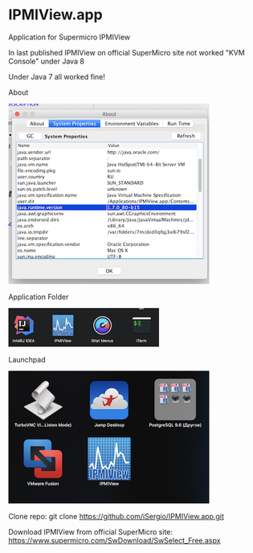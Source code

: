# IPMIView.app
Application for Supermicro IPMIView

In last published IPMIView on official SuperMicro site not worked "KVM Console" under Java 8

Under Java 7 all worked fine!

About

![separated](https://raw.githubusercontent.com/iSergio/IPMIView.app/master/images/About.png)

Application Folder

![separated](https://raw.githubusercontent.com/iSergio/IPMIView.app/master/images/Applications.png)

Launchpad

![separated](https://raw.githubusercontent.com/iSergio/IPMIView.app/master/images/Launchpad.png)

Clone repo: git clone https://github.com/iSergio/IPMIView.app.git

Download IPMIView from official SuperMicro site: https://www.supermicro.com/SwDownload/SwSelect_Free.aspx
